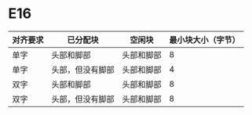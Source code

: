 # E16 #

|对齐要求|已分配块|空闲块|最小块大小（字节）|
|-----|------|-----|--------|
|单字|头部和脚部|头部和脚部|8|
|单字|头部，但没有脚部|头部和脚部|4|
|双字|头部和脚部|头部和脚部|8|
|双字|头部，但没有脚部|头部和脚部|8|
